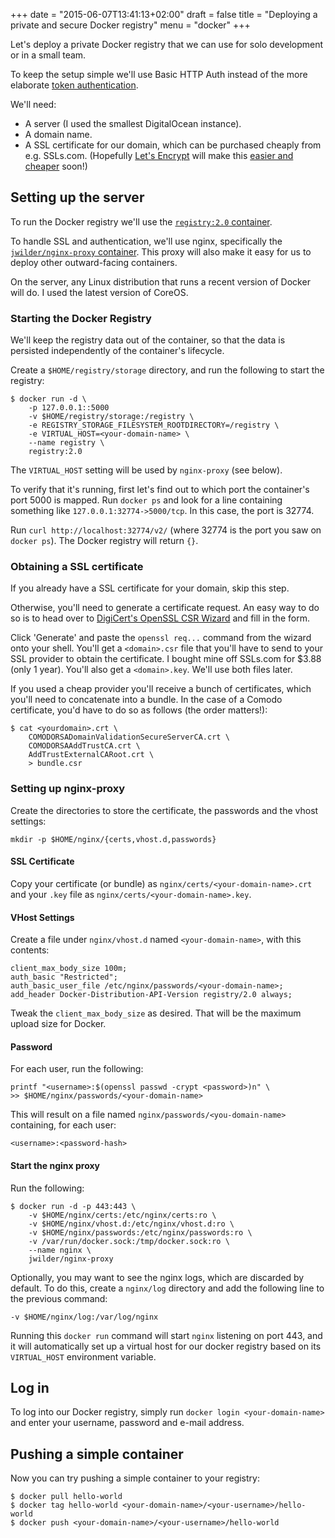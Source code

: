 +++
date = "2015-06-07T13:41:13+02:00"
draft = false
title = "Deploying a private and secure Docker registry"
menu = "docker"
+++

Let's deploy a private Docker registry that we can use for solo development or in a small team.

To keep the setup simple we'll use Basic HTTP Auth instead of the more elaborate [token authentication](http://docs.docker.com/registry/spec/auth/token/).

We'll need:

- A server (I used the smallest DigitalOcean instance).
- A domain name.
- A SSL certificate for our domain, which can be purchased cheaply from e.g. SSLs.com. (Hopefully [Let's Encrypt](https://letsencrypt.org/) will make this [easier and cheaper](https://twitter.com/zoobab/status/607563008022355969) soon!)

## Setting up the server

To run the Docker registry we'll use the [`registry:2.0` container](https://docs.docker.com/registry/).

To handle SSL and authentication, we'll use nginx, specifically the [`jwilder/nginx-proxy` container](https://github.com/jwilder/nginx-proxy). This proxy will also make it easy for us to deploy other outward-facing containers.

On the server, any Linux distribution that runs a recent version of Docker will do. I used the latest version of CoreOS.

### Starting the Docker Registry

We'll keep the registry data out of the container, so that the data is persisted independently of the container's lifecycle.

Create a `$HOME/registry/storage` directory, and run the following to start the registry:

```
$ docker run -d \
    -p 127.0.0.1::5000
    -v $HOME/registry/storage:/registry \
    -e REGISTRY_STORAGE_FILESYSTEM_ROOTDIRECTORY=/registry \
    -e VIRTUAL_HOST=<your-domain-name> \
    --name registry \
    registry:2.0
```

The `VIRTUAL_HOST` setting will be used by `nginx-proxy` (see below).

To verify that it's running, first let's find out to which port the container's port 5000 is mapped. Run `docker ps` and look for a line containing something like `127.0.0.1:32774->5000/tcp`. In this case, the port is 32774.

Run `curl http://localhost:32774/v2/` (where 32774 is the port you saw on `docker ps`). The Docker registry will return `{}`.

### Obtaining a SSL certificate

If you already have a SSL certificate for your domain, skip this step.

Otherwise, you'll need to generate a certificate request. An easy way to do so is to head over to [DigiCert's OpenSSL CSR Wizard](https://www.digicert.com/easy-csr/openssl.htm) and fill in the form.

Click 'Generate' and paste the `openssl req...` command from the wizard onto your shell. You'll get a `<domain>.csr` file that you'll have to send to your SSL provider to obtain the certificate. I bought mine off SSLs.com for $3.88 (only 1 year). You'll also get a `<domain>.key`. We'll use both files later.

If you used a cheap provider you'll receive a bunch of certificates, which you'll need to concatenate into a bundle. In the case of a Comodo certificate, you'd have to do so as follows (the order matters!): 

```
$ cat <yourdomain>.crt \
    COMODORSADomainValidationSecureServerCA.crt \
    COMODORSAAddTrustCA.crt \
    AddTrustExternalCARoot.crt \
    > bundle.csr
```

### Setting up nginx-proxy


Create the directories to store the certificate, the passwords and the vhost settings:

```
mkdir -p $HOME/nginx/{certs,vhost.d,passwords}
```

#### SSL Certificate


Copy your certificate (or bundle) as `nginx/certs/<your-domain-name>.crt` and your `.key` file as `nginx/certs/<your-domain-name>.key`.

#### VHost Settings

Create a file under `nginx/vhost.d` named `<your-domain-name>`, with this contents:

```
client_max_body_size 100m;
auth_basic "Restricted";
auth_basic_user_file /etc/nginx/passwords/<your-domain-name>;
add_header Docker-Distribution-API-Version registry/2.0 always;
```

Tweak the `client_max_body_size` as desired. That will be the maximum upload size for Docker.

#### Password

For each user, run the following:

```
printf "<username>:$(openssl passwd -crypt <password>)n" \
>> $HOME/nginx/passwords/<your-domain-name>
```

This will result on a file named `nginx/passwords/<you-domain-name>` containing, for each user:

```
<username>:<password-hash>
```

#### Start the nginx proxy

Run the following:

```
$ docker run -d -p 443:443 \
    -v $HOME/nginx/certs:/etc/nginx/certs:ro \
    -v $HOME/nginx/vhost.d:/etc/nginx/vhost.d:ro \
    -v $HOME/nginx/passwords:/etc/nginx/passwords:ro \
    -v /var/run/docker.sock:/tmp/docker.sock:ro \
    --name nginx \
    jwilder/nginx-proxy
```

Optionally, you may want to see the nginx logs, which are discarded by default. To do this, create a `nginx/log` directory and add the following line to the previous command:

```
-v $HOME/nginx/log:/var/log/nginx
```

Running this `docker run` command will start `nginx` listening on port 443, and it will automatically set up a virtual host for our docker registry based on its `VIRTUAL_HOST` environment variable.

## Log in

To log into our Docker registry, simply run `docker login <your-domain-name>` and enter your username, password and e-mail address.

## Pushing a simple container

Now you can try pushing a simple container to your registry:

```
$ docker pull hello-world
$ docker tag hello-world <your-domain-name>/<your-username>/hello-world
$ docker push <your-domain-name>/<your-username>/hello-world
```
